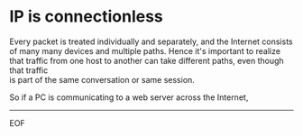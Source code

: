 # IP is connectionless 

Every packet is treated individually and separately, and the Internet consists of many many devices and multiple paths.
Hence it's important to realize that traffic from one host to another can take different paths, even though that traffic  
is part of the same conversation or same session.  

So if a PC is communicating to a web server across the Internet, 

---
EOF
